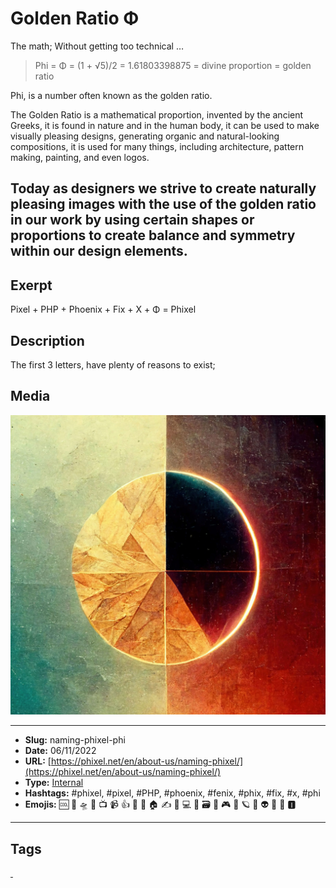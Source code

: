 # Golden Ratio Φ
The math; Without getting too technical …

> Phi = Φ = (1 + √5)/2 = 1.61803398875 = divine proportion = golden ratio

Phi, is a number often known as the golden ratio.

The Golden Ratio is a mathematical proportion, invented by the ancient Greeks, it is found in nature and in the human body, it can be used to make visually pleasing designs, generating organic and natural-looking compositions, it is used for many things, including architecture, pattern making, painting, and even logos.

Today as designers we strive to create naturally pleasing images with the use of the golden ratio in our work by using certain shapes or proportions to create balance and symmetry within our design elements.
------------
## Exerpt
Pixel + PHP + Phoenix + Fix + X + Φ = Phixel
## Description
The first 3 letters, have plenty of reasons to exist;
## Media
<img src="media/3509a431/the-name-golden-ratio.jpg">

------------
- **Slug:** naming-phixel-phi
- **Date:** 06/11/2022
- **URL:** [https://phixel.net/en/about-us/naming-phixel/](https://phixel.net/en/about-us/naming-phixel/)
- **Type:** [Internal](#internal)
- **Hashtags:** #phixel, #pixel, #PHP, #phoenix, #fenix, #phix, #fix, #x, #phi
- **Emojis:** 🆒 🎨 🛸 📼 📺 📹 👍 🔗 📝 🏠 ✍️ 👨 💻 👑 🗃 👾 🎮 📲 🪐 🌟 👽 🚀 🌌 🅸

------------
## Tags
[ ](# )
